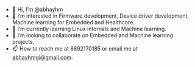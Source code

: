 - 👋 Hi, I’m @abhayhm
- 👀 I’m interested in Firmware development, Device driver development, Machine learning for Embedded and Healthcare.
- 🌱 I’m currently learning Linux internals and Machine learning.
- 💞️ I’m looking to collaborate on Embedded and Machine learning projects.
- 📫 How to reach me at 8892170185 or email me at abhayhmgi@gmail.com.

<!---
abhayhm/abhayhm is a ✨ special ✨ repository because its `README.md` (this file) appears on your GitHub profile.
You can click the Preview link to take a look at your changes.
--->
